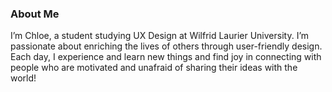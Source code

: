 ### About Me

I’m Chloe, a student studying UX Design at Wilfrid Laurier University. I’m passionate about enriching the lives of others through user-friendly design. Each day, I experience and learn new things and find joy in connecting with people who are motivated and unafraid of sharing their ideas with the world!
